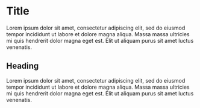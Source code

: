 # Title

Lorem ipsum dolor sit amet, consectetur adipiscing elit, sed do eiusmod tempor incididunt ut labore et dolore magna aliqua. Massa
massa ultricies mi quis hendrerit dolor magna eget est. Elit ut aliquam purus sit amet luctus venenatis.

## Heading

Lorem ipsum dolor sit amet, consectetur adipiscing elit, sed do eiusmod tempor incididunt ut labore et dolore magna aliqua. Massa
massa ultricies mi quis hendrerit dolor magna eget est. Elit ut aliquam purus sit amet luctus venenatis.
